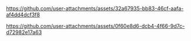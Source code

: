 


https://github.com/user-attachments/assets/32a67935-bb83-46cf-aafa-af4dd4dcf3f8



https://github.com/user-attachments/assets/0f60e8d6-dcb4-4f66-9d7c-d72982e17a63

